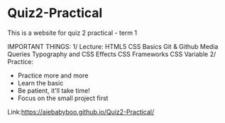 # Quiz2-Practical
This is a website for quiz 2 practical - term 1 

IMPORTANT THINGS:
1/ Lecture: 
HTML5
CSS Basics
Git & Github
Media Queries
Typography and CSS Effects
CSS Frameworks
CSS Variable 
2/ Practice:
- Practice more and more 
- Learn the basic
- Be patient, it'll take time!
- Focus on the small project first

Link:https://aiebabyboo.github.io/Quiz2-Practical/